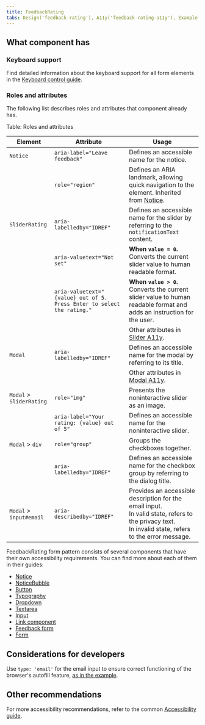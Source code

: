 ```yaml
---
title: FeedbackRating
tabs: Design('feedback-rating'), A11y('feedback-rating-a11y'), Example('feedback-rating-code')
---
```


## What component has

### Keyboard support

Find detailed information about the keyboard support for all form elements in the [Keyboard control guide](/core-principles/a11y/a11y-keyboard).

### Roles and attributes

The following list describes roles and attributes that component already has.

Table: Roles and attributes

| Element                  | Attribute                                                              | Usage                                                                                                                                                      |
| ------------------------ | ---------------------------------------------------------------------- | ---------------------------------------------------------------------------------------------------------------------------------------------------------- |
| `Notice`                 | `aria-label="Leave feedback"`                                          | Defines an accessible name for the notice.                                                                                                                 |
|                          | `role="region"`                                                        | Defines an ARIA landmark, allowing quick navigation to the element. Inherited from [Notice](/components/notice/notice-a11y).                               |
| `SliderRating`           | `aria-labelledby="IDREF"`                                              | Defines an accessible name for the slider by referring to the `notificationText` content.                                                                  |
|                          | `aria-valuetext="Not set"`                                             | **When `value = 0`.** Converts the current slider value to human readable format.                                                                          |
|                          | `aria-valuetext="{value} out of 5. Press Enter to select the rating."` | **When `value > 0`.** Converts the current slider value to human readable format and adds an instruction for the user.                                     |
|                          |                                                                        | Other attributes in [Slider A11y](/components/slider/slider-a11y).                                                                                         |
| `Modal`                  | `aria-labelledby="IDREF"`                                              | Defines an accessible name for the modal by referring to its title.                                                                                        |
|                          |                                                                        | Other attributes in [Modal A11y](/components/modal/modal-a11y).                                                                                     |
| `Modal` > `SliderRating` | `role="img"`                                                           | Presents the noninteractive slider as an image.                                                                                                            |
|                          | `aria-label="Your rating: {value} out of 5"`                           | Defines an accessible name for the noninteractive slider.                                                                                                  |
| `Modal` > `div`          | `role="group"`                                                         | Groups the checkboxes together.                                                                                                                            |
|                          | `aria-labelledby="IDREF"`                                              | Defines an accessible name for the checkbox group by referring to the dialog title.                                                                        |
| `Modal` > `input#email`  | `aria-describedby="IDREF"`                                             | Provides an accessible description for the email input.<br/>In valid state, refers to the privacy text.<br/>In invalid state, refers to the error message. |

FeedbackRating form pattern consists of several components that have their own accessibility requirements. You can find more about each of them in their guides:

- [Notice](/components/notice/notice-a11y)
- [NoticeBubble](/components/notice-bubble/notice-bubble-a11y)
- [Button](/components/button/button-a11y)
- [Typography](/style/typography/typography-a11y)
- [Dropdown](/components/dropdown/dropdown-a11y)
- [Textarea](/components/textarea/textarea-a11y)
- [Input](/components/input/input-a11y)
- [Link component](/components/link/link-a11y)
- [Feedback form](/components/feedback/feedback-form-a11y)
- [Form](/patterns/form/form-a11y)

## Considerations for developers

Use `type: 'email'` for the email input to ensure correct functioning of the browser's autofill feature, [as in the example](./feedback-rating-code.md).

## Other recommendations

For more accessibility recommendations, refer to the common [Accessibility guide](/core-principles/a11y/a11y).
